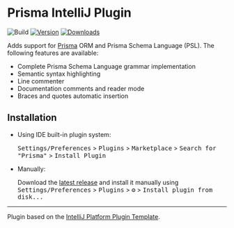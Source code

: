 # Prisma IntelliJ Plugin

![Build](https://github.com/vepanimas/intellij-prisma/workflows/Build/badge.svg)
[![Version](https://img.shields.io/jetbrains/plugin/v/com.vepanimas.intellij.prisma.svg)](https://plugins.jetbrains.com/plugin/com.vepanimas.intellij.prisma)
[![Downloads](https://img.shields.io/jetbrains/plugin/d/com.vepanimas.intellij.prisma.svg)](https://plugins.jetbrains.com/plugin/com.vepanimas.intellij.prisma)

<!-- Plugin description -->
Adds support for [Prisma](https://www.prisma.io/) ORM and Prisma Schema Language (PSL). 
The following features are available:

* Complete Prisma Schema Language grammar implementation
* Semantic syntax highlighting
* Line commenter 
* Documentation comments and reader mode
* Braces and quotes automatic insertion
<!-- Plugin description end -->

## Installation

- Using IDE built-in plugin system:

  <kbd>Settings/Preferences</kbd> > <kbd>Plugins</kbd> > <kbd>Marketplace</kbd> > <kbd>Search for "Prisma"</kbd> >
  <kbd>Install Plugin</kbd>
  
- Manually:

  Download the [latest release](https://github.com/vepanimas/intellij-prisma/releases/latest) and install it manually using
  <kbd>Settings/Preferences</kbd> > <kbd>Plugins</kbd> > <kbd>⚙️</kbd> > <kbd>Install plugin from disk...</kbd>


---
Plugin based on the [IntelliJ Platform Plugin Template][template].

[template]: https://github.com/JetBrains/intellij-platform-plugin-template
